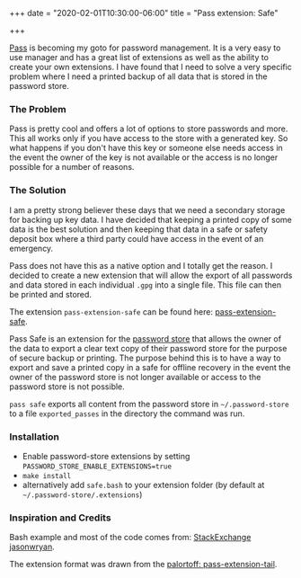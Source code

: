 +++
date = "2020-02-01T10:30:00-06:00"
title = "Pass extension: Safe"

+++

[Pass](https://www.passwordstore.org/ "www.passwordstore.org") is becoming my goto for password management. It is a very easy to use manager and has a great list of extensions as well as the ability to create your own extensions. I have found that I need to solve a very specific problem where I need a printed backup of all data that is stored in the password store.

### The Problem

Pass is pretty cool and offers a lot of options to store passwords and more. This all works only if you have access to the store with a generated key. So what happens if you don't have this key or someone else needs access in the event the owner of the key is not available or the access is no longer possible for a number of reasons.

### The Solution

I am a pretty strong believer these days that we need a secondary storage for backing up key data. I have decided that keeping a printed copy of some data is the best solution and then keeping that data in a safe or safety deposit box where a third party could have access in the event of an emergency.

Pass does not have this as a native option and I totally get the reason. I decided to create a new extension that will allow the export of all passwords and data stored in each individual `.gpg` into a single file. This file can then be printed and stored.

The extension `pass-extension-safe` can be found here: [pass-extension-safe](https://gitlab.com/dantuck/pass-extension-safe).

Pass Safe is an extension for the [password store](https://www.passwordstore.org/) that allows the owner of the data to export a clear text copy of their password store for the purpose of secure backup or printing. The purpose behind this is to have a way to export and save a printed copy in a safe for offline recovery in the event the owner of the password store is not longer available or access to the password store is not possible.

`pass safe` exports all content from the password store in `~/.password-store` to a file `exported_passes` in the directory the command was run.

### Installation

- Enable password-store extensions by setting ``PASSWORD_STORE_ENABLE_EXTENSIONS=true``
- ``make install``
- alternatively add `safe.bash` to your extension folder (by default at `~/.password-store/.extensions`)

### Inspiration and Credits

Bash example and most of the code comes from: [StackExchange jasonwryan](https://unix.stackexchange.com/questions/170519/export-passwords-from-the-pass-password-manager#170546).

The extension format was drawn from the [palortoff: pass-extension-tail](https://github.com/palortoff/pass-extension-tail).
